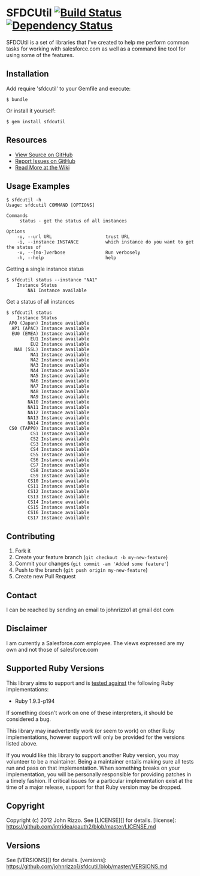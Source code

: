 # SFDCUtil [![Build Status](https://secure.travis-ci.org/johnrizzo1/sfdcutil.png?branch=master)][travis] [![Dependency Status](https://gemnasium.com/johnrizzo1/sfdcutil.png?travis)][gemnasium]
SFDCUtil is a set of libraries that I've created to help me perform common tasks 
for working with salesforce.com as well as a command line tool for using some of
the features.

[travis]: http://travis-ci.org/johnrizzo1/sfdcutil
[gemnasium]: https://gemnasium.com/johnrizzo1/sfdcutil

## Installation
Add require 'sfdcutil' to your Gemfile and execute:

    $ bundle

Or install it yourself:

    $ gem install sfdcutil

## Resources
* [View Source on GitHub][code]
* [Report Issues on GitHub][issues]
* [Read More at the Wiki][wiki]

[code]: https://github.com/johnrizzo1/sfdcutil
[issues]: https://github.com/johnrizzo1/sfdcutil/issues
[wiki]: https://wiki.github.com/johnrizzo1/sfdcutil

## Usage Examples

    $ sfdcutil -h
    Usage: sfdcutil COMMAND [OPTIONS]

    Commands
         status - get the status of all instances

    Options
        -u, --url URL                    trust URL
        -i, --instance INSTANCE          which instance do you want to get the status of
        -v, --[no-]verbose               Run verbosely
        -h, --help                       help

Getting a single instance status

    $ sfdcutil status --instance "NA1"
        Instance Status
            NA1 Instance available

Get a status of all instances

    $ sfdcutil status
        Instance Status
     AP0 (Japan) Instance available
      AP1 (APAC) Instance available
      EU0 (EMEA) Instance available
             EU1 Instance available
             EU2 Instance available
       NA0 (SSL) Instance available
             NA1 Instance available
             NA2 Instance available
             NA3 Instance available
             NA4 Instance available
             NA5 Instance available
             NA6 Instance available
             NA7 Instance available
             NA8 Instance available
             NA9 Instance available
            NA10 Instance available
            NA11 Instance available
            NA12 Instance available
            NA13 Instance available
            NA14 Instance available
     CS0 (TAPP0) Instance available
             CS1 Instance available
             CS2 Instance available
             CS3 Instance available
             CS4 Instance available
             CS5 Instance available
             CS6 Instance available
             CS7 Instance available
             CS8 Instance available
             CS9 Instance available
            CS10 Instance available
            CS11 Instance available
            CS12 Instance available
            CS13 Instance available
            CS14 Instance available
            CS15 Instance available
            CS16 Instance available
            CS17 Instance available

## Contributing

1. Fork it
2. Create your feature branch (`git checkout -b my-new-feature`)
3. Commit your changes (`git commit -am 'Added some feature'`)
4. Push to the branch (`git push origin my-new-feature`)
5. Create new Pull Request

## Contact
I can be reached by sending an email to johnrizzo1 at gmail dot com

## Disclaimer

I am currently a Salesforce.com employee.  The views expressed are my own and not those of salesforce.com

## Supported Ruby Versions
This library aims to support and is [tested against][travis] the following Ruby
implementations:

* Ruby 1.9.3-p194

If something doesn't work on one of these interpreters, it should be considered
a bug.

This library may inadvertently work (or seem to work) on other Ruby
implementations, however support will only be provided for the versions listed
above.

If you would like this library to support another Ruby version, you may
volunteer to be a maintainer. Being a maintainer entails making sure all tests
run and pass on that implementation. When something breaks on your
implementation, you will be personally responsible for providing patches in a
timely fashion. If critical issues for a particular implementation exist at the
time of a major release, support for that Ruby version may be dropped.

## Copyright
Copyright (c) 2012 John Rizzo.
See [LICENSE][] for details.
[license]: https://github.com/intridea/oauth2/blob/master/LICENSE.md

## Versions
See [VERSIONS][] for details.
[versions]: https://github.com/johnrizzo1/sfdcutil/blob/master/VERSIONS.md
